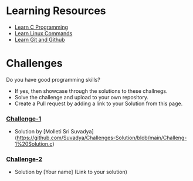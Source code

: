 # Learning Resources
* [Learn C Programming](C-Resources.md)
* [Learn Linux Commands](Linux-Resources.md)
* [Learn Git and Github](C-Resources.md)

# Challenges
Do you have good programming skills? 
- If yes, then showcase through the solutions to these challnegs.
- Solve the challenge and upload to your own repository.
- Create a Pull request by adding a link to your Solution from this page.

### [Challenge-1](challenge-1.md)
* Solution by [Molleti Sri Suvadya] (https://github.com/Suvadya/Challenges-Solution/blob/main/Challeng-1%20Solution.c)

### [Challenge-2](challenge-2.md)
* Solution by [Your name] (Link to your solution)
